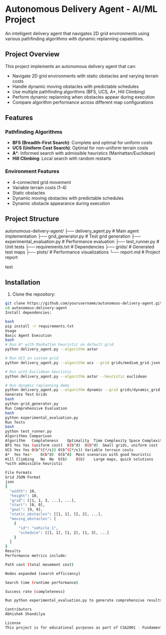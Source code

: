 # Autonomous Delivery Agent - AI/ML Project

An intelligent delivery agent that navigates 2D grid environments using various pathfinding algorithms with dynamic replanning capabilities.

## Project Overview

This project implements an autonomous delivery agent that can:
- Navigate 2D grid environments with static obstacles and varying terrain costs
- Handle dynamic moving obstacles with predictable schedules
- Use multiple pathfinding algorithms (BFS, UCS, A*, Hill Climbing)
- Perform dynamic replanning when obstacles appear during execution
- Compare algorithm performance across different map configurations

## Features

### Pathfinding Algorithms
- **BFS (Breadth-First Search)**: Complete and optimal for uniform costs
- **UCS (Uniform Cost Search)**: Optimal for non-uniform terrain costs
- **A***: Informed search with admissible heuristics (Manhattan/Euclidean)
- **Hill Climbing**: Local search with random restarts

### Environment Features
- 4-connected grid movement
- Variable terrain costs (1-4)
- Static obstacles
- Dynamic moving obstacles with predictable schedules
- Dynamic obstacle appearance during execution

## Project Structure
autonomous-delivery-agent/
├── delivery_agent.py # Main agent implementation
├── grid_generator.py # Test grid generation
├── experimental_evaluation.py # Performance evaluation
├── test_runner.py # Unit tests
├── requirements.txt # Dependencies
├── grids/ # Generated test maps
├── plots/ # Performance visualizations
└── report.md # Project report

text

## Installation

1. Clone the repository:
```bash
git clone https://github.com/yourusername/autonomous-delivery-agent.git
cd autonomous-delivery-agent
Install dependencies:

bash
pip install -r requirements.txt
Usage
Basic Agent Execution
bash
# Run A* with Manhattan heuristic on default grid
python delivery_agent.py --algorithm astar

# Run UCS on custom grid
python delivery_agent.py --algorithm ucs --grid grids/medium_grid.json

# Run with Euclidean heuristic
python delivery_agent.py --algorithm astar --heuristic euclidean

# Run dynamic replanning demo
python delivery_agent.py --algorithm dynamic --grid grids/dynamic_grid.json
Generate Test Grids
bash
python grid_generator.py
Run Comprehensive Evaluation
bash
python experimental_evaluation.py
Run Tests
bash
python test_runner.py
Algorithms Comparison
Algorithm	Completeness	Optimality	Time Complexity	Space Complexity	Best Use Case
BFS	Yes	Yes (uniform cost)	O(b^d)	O(b^d)	Small grids, uniform cost
UCS	Yes	Yes	O(b^(C*/ε))	O(b^(C*/ε))	Variable terrain costs
A*	Yes	Yes*	O(b^d)	O(b^d)	Most scenarios with good heuristic
Hill Climbing	No	No	O(b)	O(b)	Large maps, quick solutions
*with admissible heuristic

File Formats
Grid JSON Format
json
{
  "width": 10,
  "height": 10,
  "grid": [[1, 1, 3, ...], ...],
  "start": [0, 0],
  "goal": [9, 9],
  "static_obstacles": [[1, 1], [2, 2], ...],
  "moving_obstacles": [
    {
      "id": "vehicle_1",
      "schedule": [[1, 1], [1, 2], [1, 3], ...]
    }
  ]
}
Results
Performance metrics include:

Path cost (total movement cost)

Nodes expanded (search efficiency)

Search time (runtime performance)

Success rate (completeness)

Run python experimental_evaluation.py to generate comprehensive results.

Contributors
Abhishek Shandilya

License
This project is for educational purposes as part of CSA2001 - Fundamentals of AI and ML.
